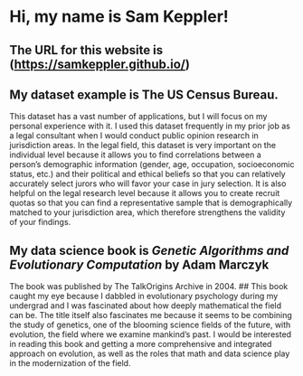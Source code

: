 # Hi, my name is Sam Keppler!
## The URL for this website is (https://samkeppler.github.io/)
## My dataset example is The US Census Bureau. ## 
This dataset has a vast number of applications, but I will focus on my personal experience with it. I used this dataset
frequently in my prior job as a legal consultant when I would conduct public opinion
research in jurisdiction areas. In the legal field, this dataset is very important on the
individual level because it allows you to find correlations between a person’s
demographic information (gender, age, occupation, socioeconomic status, etc.) and their
political and ethical beliefs so that you can relatively accurately select jurors who will
favor your case in jury selection. It is also helpful on the legal research level because it
allows you to create recruit quotas so that you can find a representative sample that is
demographically matched to your jurisdiction area, which therefore strengthens the
validity of your findings.
## My data science book is *Genetic Algorithms and Evolutionary Computation* by Adam Marczyk ## 
The book was published by The TalkOrigins Archive in 2004. ## This book caught my eye because I
dabbled in evolutionary psychology during my undergrad and I was fascinated about how
deeply mathematical the field can be. The title itself also fascinates me because it seems
to be combining the study of genetics, one of the blooming science fields of the future,
with evolution, the field where we examine mankind’s past. I would be interested in
reading this book and getting a more comprehensive and integrated approach on
evolution, as well as the roles that math and data science play in the modernization of the
field.
